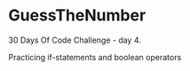 # GuessTheNumber

30 Days Of Code Challenge - day 4.

Practicing if-statements and boolean operators
